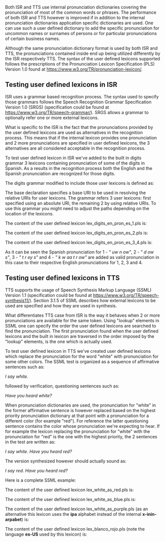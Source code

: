 Both ISR and TTS use internal pronunciation dictionaries covering the pronunciation of most of the common words or phrases. The performance of both ISR and TTS however is improved if in addition to the internal pronunciation dictionaries application specific dictionaries are used. One can use such a user defined dictionary to add the specific pronunciation for uncommon names or surnames of persons or for particular pronunciations of certain business names.  
  
Although the same pronunciation dictionary format is used by both ISR and TTS, the pronunciations contained inside end up being utilized differently by the ISR respectively TTS. The syntax of the user defined lexicons supported follows the prescriptions of the Pronunciation Lexicon Specification (PLS) Version 1.0 found at <https://www.w3.org/TR/pronunciation-lexicon/>.

 

## Testing user defined lexicons in ISR

 

ISR uses a grammar based recognition process. The syntax used to specify those grammars follows the Speech Recognition Grammar Specification Version 1.0 (SRGS) (specification could be found at <https://www.w3.org/TR/speech-grammar/>). SRGS allows a grammar to optionally refer one or more external lexicons.

What is specific to the ISR is the fact that the pronunciations provided by the user defined lexicons are used as alternatives in the recognition process. This means that if the internal lexicon provides one pronunciation and 2 more pronunciations are specified in user defined lexicons, the 3 alternatives are all considered acceptable in the recognition process.

 

To test user defined lexicon in ISR we've added to the built in digits grammar 3 lexicons containing pronunciation of some of the digits in Spanish. As a results in the recognition process both the English and the Spanish pronunciation are recognized for those digits.

 

The digits grammar modified to include those user lexicons is defined as:

 

 

The base declaration specifies a base URI to be used in resolving the relative URIs for user lexicons. The grammar refers 3 user lexicons: first specified using an absolute URI, the remaining 2 by using relative URIs. To use this grammar you might need to adjust the paths depending on the location of the lexicons.

 

The content of the user defined lexicon lex_digits_en_pron_es_1.pls is:

 

 

The content of the user defined lexicon lex_digits_en_pron_es_2.pls is:

 

 

The content of the user defined lexicon lex_digits_en_pron_es_3_4.pls is:

 

 

As it can be seen the Spanish pronunciation for 1 - _" uw n ow"_, 2 - _" d ow s"_, 3 - _" t r ey s"_ and 4 - _" k w aa t r ow"_ are added as valid pronunciation in this case to their respective English pronunciations for 1, 2, 3 and 4.

 

## Testing user defined lexicons in TTS

 

TTS supports the usage of Speech Synthesis Markup Language (SSML) Version 1.1 (specification could be found at <https://www.w3.org/TR/speech-synthesis11/>). Section 3.1.5 of SSML describes how external lexicons to be used are specified and how they are used in synthesis.

What differentiates TTS case from ISR is the way it behaves when 2 or more pronunciations are available for the same token. Using "lookup" elements in SSML one can specify the order the user defined lexicons are searched to find the pronunciation. The first pronunciation found when the user defined lexicons and the built in lexicon are traversed in the order imposed by the "lookup" elements, is the one which is actually used.

 

To test user defined lexicon in TTS we've created user defined lexicons which replace the pronunciation for the word "white" with pronunciation for some other colors. The SSML test is organized as a sequence of affirmative sentences such as:

_I say white._

followed by verification, questioning sentences such as:

_Have you heard white?_

When pronunciation dictionaries are used, the pronunciation for "white" in the former affirmative sentence is however replaced based on the highest priority pronunciation dictionary at that point with a pronunciation for a different color (for example "red").  For reference the latter questioning sentence contains the color whose pronunciation we're expecting to hear. If for example the lexicon replacing the pronunciation for "white" with the pronunciation for "red" is the one with the highest priority, the 2 sentences in the test are written as:

_I say white. Have you heard red?_

The version synthesized however should actually sound as:

_I say red. Have you heard red?_

 

Here is a complete SSML example:

 

 

The content of the user defined lexicon lex_white_as_red.pls is:

 

 

The content of the user defined lexicon lex_white_as_blue.pls is:

 

 

The content of the user defined lexicon lex_white_as_purple.pls (as an alternative this lexicon uses the **ipa** alphabet instead of the internal **x-inin-arpabet**) is:

 

 

The content of the user defined lexicon lex_blanco_rojo.pls (note the language **es-US** used by this lexicon) is:

 
